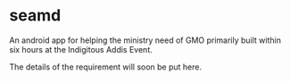 seamd
=====

An android app for helping the ministry need of GMO primarily built within six hours at the Indigitous Addis Event.

The details of the requirement will soon be put here.
